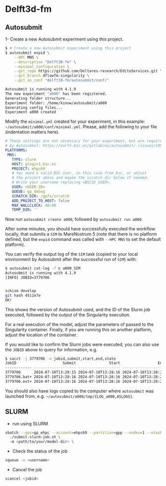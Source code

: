 # Delft3d-fm

## Autosubmit

1- Create a new Autosubmit experiment using this project.
```bash
$ # Create a new Autosubmit experiment using this project
$ autosubmit expid \
    --HPC MN5 \
    --description "Delft3D-fm" \
    --minimal_configuration \
    --git_repo https://github.com/Deltares-research/EditoServices.git \
    --git_branch dflowfm-singularity \
    --git_as_conf "delft3d-fm/autosubmit/conf/"

Autosubmit is running with 4.1.9
The new experiment "a000" has been registered.
Generating folder structure...
Experiment folder: /home/kinow/autosubmit/a000
Generating config files...
Experiment a000 created
```

Modify the `minimal.yml` created for your experiment, in this example:
`~/autosubmit/a000/conf/minimal.yml`. Please, add the following to
your file (indentation matters here).

 ```yaml
# These settings are not necessary for your experiment, but are required
# by Autosubmit: https://earth.bsc.es/gitlab/es/autosubmit/-/issues/1091
PLATFORMS:
  MN5:
    TYPE: slurm
    HOST: glogin1.bsc.es
    PROJECT: ehpc69
    # You need a valid BSC user, in this case from bsc, or adjust
    # the project above and maybe the scratch dir below if needed.
    # Write your username replacing <BSC32_USER>.
    USER: <USER-ID>
    QUEUE: gp_debug
    SCRATCH_DIR: /gpfs/scratch
    ADD_PROJECT_TO_HOST: false
    MAX_WALLCLOCK: 48:00
    TEMP_DIR: ''
 ```

Now run `autosubmit create a000`, followed by `autosubmit run a000`.

After some minutes, you should have successfully executed the workflow
locally, that submits a `SIM` to MareNostrum 5 (note that there is
no platform defined, but the `expid` command was called with `--HPC MN5`
to set the default platform).

You can verify the output log of the `SIM` task (copied to your local
environment by Autosubmit after the successful run of `SIM`) with:

 ```bash
$ autosubmit cat-log -f o a000_SIM
Autosubmit is running with 4.1.9
[INFO] JOBID=3779706

 
 schism develop
 git hash 4511e7e
OK!
 ```

This shows the version of Autosubmit used, and the ID of the Slurm job
executed, followed by the output of the Singularity execution.

For a real execution of the model, adjust the parameters of passed to
the Singularity container. Finally, if you are running this on another
platform, adjust the location of the container.

If you would like to confirm the Slurm jobs were executed, you can
also use the `JOBID` above to query for information, e.g.

```bash
$ sacct -j 3779706 -o jobid,submit,start,end,state
JobID                     Submit               Start                 End      State 
------------ ------------------- ------------------- ------------------- ---------- 
3779706      2024-07-10T13:28:15 2024-07-10T13:28:16 2024-07-10T13:28:20  COMPLETED 
3779706.bat+ 2024-07-10T13:28:16 2024-07-10T13:28:16 2024-07-10T13:28:20  COMPLETED 
3779706.ext+ 2024-07-10T13:28:16 2024-07-10T13:28:16 2024-07-10T13:28:20  COMPLETED 

```

You should also have logs copied to the computer where `autosubmit`
was launched from, e.g. `~/autosubmit/a000/tmp/{LOG_a000,ASLOGS}`.

## SLURM

- run using SLURM
```bash
sbatch --qos=gp_ehpc --account=ehpc69 --partition=gpp --nodes=1 --ntasks-per-node=1 \
  ./submit-slurm-job.sh \ 
  -m <path/to/your/model-dir> \ 
```

- Check the status of the job
```bash
squeue -u <username>
```

- Cancel the job
```bash
scancel <jobid>
```
